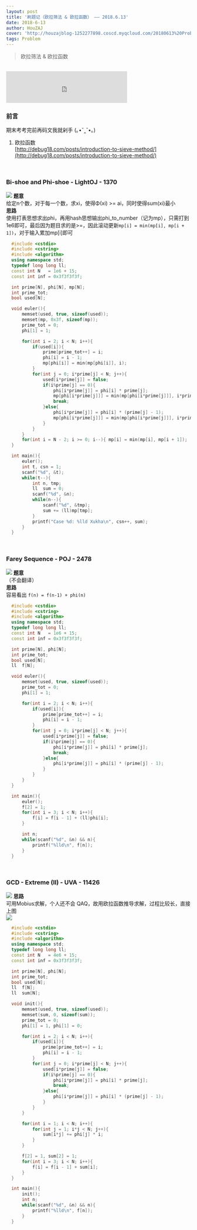 ```yaml
---
layout: post
title: '刷题记（欧拉筛法 & 欧拉函数） —— 2018.6.13'
date: 2018-6-13
author: HouZAJ
cover: 'http://houzajblog-1252277898.coscd.myqcloud.com/20180613%20Problem0613/20180613-01.png'
tags: Problem
---
```


> 欧拉筛法 & 欧拉函数     

<br>

<iframe type="text/html" src="http://music.163.com/outchain/player?type=2&id=407002778&auto=0&height=66" frameborder="no" border="0" marginwidth="0" marginheight="0" width="330" height="86"></iframe>      

<br>

### 前言   
期末考考完前再码文我就剁手 (｡•ˇ‸ˇ•｡)    
1. 欧拉函数  
[http://debug18.com/posts/introduction-to-sieve-method/](http://debug18.com/posts/introduction-to-sieve-method/)  
<br>

### Bi-shoe and Phi-shoe - LightOJ - 1370
![](http://houzajblog-1252277898.coscd.myqcloud.com/20180613%20Problem0613/Bi-shoe%20and%20Phi-shoe%20-%20LightOJ%201370.jpg)
**题意**  
给定n个数，对于每一个数，求xi，使得Φ(xi) >= ai，同时使得sum(xi)最小  
**思路**  
使用打表思想求出phi，再用hash思想输出phi_to_number（记为mp），只需打到1e6即可，最后因为题目求的是>=，因此滚动更新`mp[i] = min(mp[i], mp[i + 1])`，对于输入累加mp[i]即可   
```cpp
  #include <cstdio>
  #include <cstring>
  #include <algorithm>
  using namespace std;
  typedef long long ll;
  const int N   = 1e6 + 15;
  const int inf = 0x3f3f3f3f;

  int prime[N], phi[N], mp[N];
  int prime_tot;
  bool used[N];

  void euler(){
      memset(used, true, sizeof(used));
      memset(mp, 0x3f, sizeof(mp));
      prime_tot = 0;
      phi[1] = 1;

      for(int i = 2; i < N; i++){
          if(used[i]){
              prime[prime_tot++] = i;
              phi[i] = i - 1;
              mp[phi[i]] = min(mp[phi[i]], i);
          }
          for(int j = 0; i*prime[j] < N; j++){
              used[i*prime[j]] = false;
              if(i%prime[j] == 0){
                  phi[i*prime[j]] = phi[i] * prime[j];
                  mp[phi[i*prime[j]]] = min(mp[phi[i*prime[j]]], i*prime[j]);
                  break;
              }else{
                  phi[i*prime[j]] = phi[i] * (prime[j] - 1);
                  mp[phi[i*prime[j]]] = min(mp[phi[i*prime[j]]], i*prime[j]);
              }
          }
      }
      for(int i = N - 2; i >= 0; i--){ mp[i] = min(mp[i], mp[i + 1]);  }
  }

  int main(){
      euler();
      int t, csn = 1;
      scanf("%d", &t);
      while(t--){
          int n, tmp;
          ll  sum = 0;
          scanf("%d", &n);
          while(n--){
              scanf("%d", &tmp);
              sum += (ll)mp[tmp];
          }
          printf("Case %d: %lld Xukha\n", csn++, sum);
      }
  }
```
<br>

### Farey Sequence - POJ - 2478
![](http://houzajblog-1252277898.coscd.myqcloud.com/20180613%20Problem0613/Farey%20Sequence%20-%20POJ%202478.jpg)
**题意**  
（不会翻译）  
**思路**  
容易看出 `f(n) = f(n-1) + phi(n)`  
```cpp
  #include <cstdio>
  #include <cstring>
  #include <algorithm>
  using namespace std;
  typedef long long ll;
  const int N   = 1e6 + 15;
  const int inf = 0x3f3f3f3f;

  int prime[N], phi[N];
  int prime_tot;
  bool used[N];
  ll  f[N];

  void euler(){
      memset(used, true, sizeof(used));
      prime_tot = 0;
      phi[1] = 1;

      for(int i = 2; i < N; i++){
          if(used[i]){
              prime[prime_tot++] = i;
              phi[i] = i - 1;
          }
          for(int j = 0; i*prime[j] < N; j++){
              used[i*prime[j]] = false;
              if(i%prime[j] == 0){
                  phi[i*prime[j]] = phi[i] * prime[j];
                  break;
              }else{
                  phi[i*prime[j]] = phi[i] * (prime[j] - 1);
              }
          }
      }
  }

  int main(){
      euler();
      f[2] = 1;
      for(int i = 3; i < N; i++){
          f[i] = f[i - 1] + (ll)phi[i];
      }

      int n;
      while(scanf("%d", &n) && n){
          printf("%lld\n", f[n]);
      }
  }
```
<br>

### GCD - Extreme (II) - UVA - 11426
![](http://houzajblog-1252277898.coscd.myqcloud.com/20180606%20Problem0606/Tickets%20-%20HDU%201260.jpg)
**思路**  
可用Mobius求解，个人还不会 QAQ，故用欧拉函数推导求解，过程比较长，直接上图  
![](http://houzajblog-1252277898.coscd.myqcloud.com/20180613%20Problem0613/Solution.jpg)  
```cpp
  #include <cstdio>
  #include <cstring>
  #include <algorithm>
  using namespace std;
  typedef long long ll;
  const int N   = 4e6 + 15;
  const int inf = 0x3f3f3f3f;

  int prime[N], phi[N];
  int prime_tot;
  bool used[N];
  ll  f[N];
  ll  sum[N];

  void init(){
      memset(used, true, sizeof(used));
      memset(sum, 0, sizeof(sum));
      prime_tot = 0;
      phi[1] = 1, phi[1] = 0;

      for(int i = 2; i < N; i++){
          if(used[i]){
              prime[prime_tot++] = i;
              phi[i] = i - 1;
          }
          for(int j = 0; i*prime[j] < N; j++){
              used[i*prime[j]] = false;
              if(i%prime[j] == 0){
                  phi[i*prime[j]] = phi[i] * prime[j];
                  break;
              }else{
                  phi[i*prime[j]] = phi[i] * (prime[j] - 1);
              }
          }
      }

      for(int i = 1; i < N; i++){
          for(int j = 1; i*j < N; j++){
              sum[i*j] += phi[j] * i;
          }
      }

      f[2] = 1, sum[2] = 1;
      for(int i = 3; i < N; i++){
          f[i] = f[i - 1] + sum[i];
      }
  }

  int main(){
      init();
      int n;
      while(scanf("%d", &n) && n){
          printf("%lld\n", f[n]);
      }
  }
```
<br>
